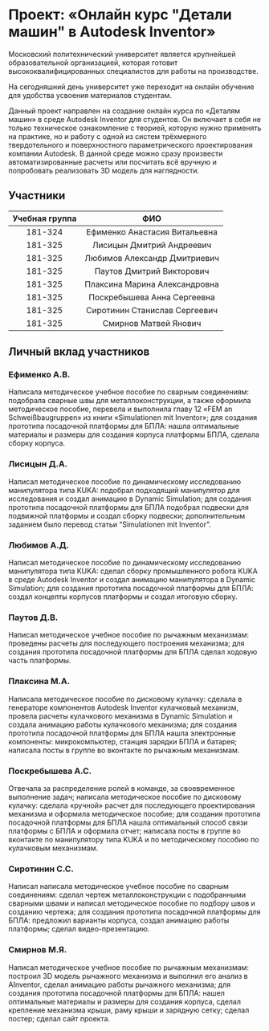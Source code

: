 # Проект: «Онлайн курс "Детали машин" в Autodesk Inventor» 

Моcковcкий политехнический университет является крупнейшей образовательной организацией, которая готовит высококвалифицированных специалистов для работы на производстве.

На сегодняшний день университет уже переходит на онлайн обучение для удобства усвоения материалов студентам.

Данный проект направлен на создание онлайн курса по «Деталям машин» в среде Autodesk Inventor для студентов. Он включает в себя не только техническое ознакомление с теорией, которую нужно применять на практике, но и работу с одной из систем трёхмерного твердотельного и поверхностного параметрического проектирования компании Autodesk. В данной среде можно сразу произвести автоматизированные расчеты или посчитать всё вручную и попробовать реализовать 3D модель для наглядности.


## Участники

| Учебная группа | ФИО |
| :------------: | :-----:|
| 181-324    | Ефименко Анастасия Витальевна |
| 181-325     | Лисицын Дмитрий Андреевич |
| 181-325 |  Любимов Александр Дмитриевич|
| 181-325 | Паутов Дмитрий Викторович|
| 181-325     |Плаксина Марина Александровна|
| 181-325    | Поскребышева Анна Сергеевна |
| 181-325     |  Сиротинин Станислав Сергеевич |
| 181-325 | Смирнов Матвей Янович|





## Личный вклад участников


### Ефименко А.В.
Написала методическое учебное пособие по сварным соединениям: подобрала сварные швы для металлоконструкции, а также оформила методическое пособие, перевела и выполнила главу 12 «FEM an Schweißbaugruppen» из книги «Simulationen mit Inventor»; для создания прототипа посадочной платформы для БПЛА: нашла оптимальные материалы и размеры для создания корпуса платформы БПЛА, сделала сборку корпуса.


### Лисицын Д.А.
Написал методическое пособие по динамическому исследованию манипулятора типа KUKA: подобрал подходящий манипулятор для исследования и создал анимацию в Dynamic Simulation; для создания прототипа посадочной платформы для БПЛА подобрал подвески для подвижной платформы и создал сборку подвески; дополнительным заданием было перевод статьи “Simulationen mit Inventor”.

### Любимов А.Д.
Написал методическое пособие по динамическому исследованию манипулятора типа KUKA: сделал сборку промышленного робота KUKA в среде Autodesk Inventor и создал анимацию манипулятора в Dynamic Simulation; для создания прототипа посадочной платформы для БПЛА: создал концепты корпусов платформы и создал итоговую сборку.

### Паутов Д.В.
Написал методическое учебное пособие по рычажным механизмам: проведены расчеты для последующего построения механизма; для создания прототипа посадочной платформы для БПЛА сделал ходовую часть платформы.

### Плаксина М.А.
Написала методическое пособие по дисковому кулачку: сделала в генераторе компонентов Autodesk Inventor кулачковый механизм, провела расчеты кулачкового механизма в Dynamic Simulation и создала анимацию работы кулачкового механизма; для создания прототипа посадочной платформы для БПЛА нашла электронные компоненты: микрокомпьютер, станция зарядки БПЛА и батарея; написала посты в группе во вконтакте по рычажным механизмам.

### Поскребышева А.С.
Отвечала за распределение ролей в команде, за своевременное выполнение задач; написала методическое пособие по дисковому кулачку: сделала «ручной» расчет для последующего проектирования механизма и оформила методическое пособие; для создания прототипа посадочной платформы для БПЛА нашла оптимальный способ связи платформы с БПЛА и оформила отчет; написала посты в группе во вконтакте по манипулятору типа KUKA и по методическому пособию по кулачковым механизмам.

### Сиротинин С.С.
Написал написала методическое учебное пособие по сварным соединениям: сделал чертеж металлоконструкции с подобранными сварными швами и написал методическое пособие по подбору швов и созданию чертежа; для создания прототипа посадочной платформы для БПЛА: предложил варианты корпуса, создал анимацию работы платформы; сделал видео-презентацию.

### Смирнов М.Я.
Написал методическое учебное пособие по рычажным механизмам: построил 3D модель рычажного механизма и выполнил его анализ в AInventor, сделал анимацию работы рычажного механизма; для создания прототипа посадочной платформы для БПЛА: нашел оптимальные материалы и размеры для создания корпуса, сделал крепление механизма крыши, раму крыши и зарядную сетку; сделал постер; сделал сайт проекта.

